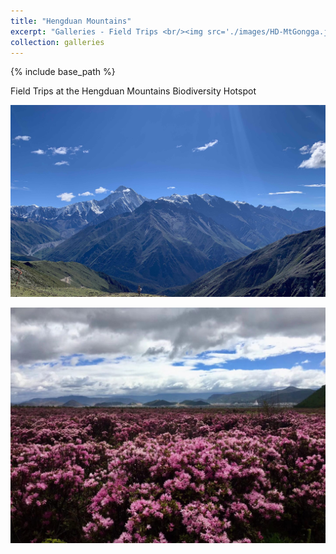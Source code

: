 ```yaml
---
title: "Hengduan Mountains"
excerpt: "Galleries - Field Trips <br/><img src='./images/HD-MtGongga.jpg'>"
collection: galleries
---
```


{% include base_path %}

Field Trips at the Hengduan Mountains Biodiversity Hotspot

![Mt. Gongga - the highest peak at Hengduan Mountains](images/g_HD-MtGongga.jpg)


![Rhododendron blooming at Shangri-La](images/g_HD-Shangri-La.jpg)
